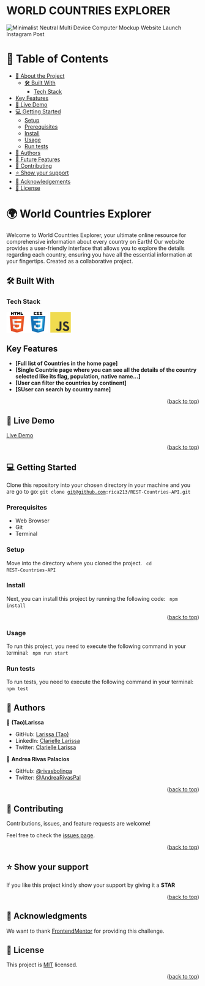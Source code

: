 # WORLD COUNTRIES EXPLORER

![Minimalist Neutral Multi Device Computer Mockup Website Launch Instagram Post](https://github.com/rivasbolinga/REST-Countries-API/assets/103900838/0fcdf562-f678-4650-a01a-86a1dbbf6c17)





# 📗 Table of Contents

- [📖 About the Project](#about-project)
  - [🛠 Built With](#built-with)
    - [Tech Stack](#tech-stack)
- [Key Features](#key-features)
- [🚀 Live Demo](#live-demo)
- [💻 Getting Started](#getting-started)
  - [Setup](#setup)
  - [Prerequisites](#prerequisites)
  - [Install](#install)
  - [Usage](#usage)
  - [Run tests](#run-tests)
- [👥 Authors](#authors)
- [🔭 Future Features](#future-features)
- [🤝 Contributing](#contributing)
- [⭐️ Show your support](#support)
- [🙏 Acknowledgements](#acknowledgements)
- [📝 License](#license)

<!-- PROJECT DESCRIPTION -->

# 🌍 World Countries Explorer <a name="about-project"></a>

Welcome to World Countries Explorer, your ultimate online resource for comprehensive information about every country on Earth! 
Our website provides a user-friendly interface that allows you to explore the details regarding each country, ensuring you have all the essential information at your fingertips. 
Created as a collaborative project. 

## 🛠 Built With <a name="built-with"></a>

### Tech Stack <a name="tech-stack"></a>

<a href="https://www.w3.org/html/" target="_blank"><img align="center" src="https://raw.githubusercontent.com/devicons/devicon/master/icons/html5/html5-original-wordmark.svg" alt="html5" width="55" height="55"/></a><a href="https://www.w3schools.com/css/" target="_blank"><img align="center" src="https://raw.githubusercontent.com/devicons/devicon/master/icons/css3/css3-original-wordmark.svg" alt="css3" width="55" height="55"/></a>
<a href="https://developer.mozilla.org/en-US/docs/Web/JavaScript" target="_blank" rel="noreferrer"><img align="center" src="https://raw.githubusercontent.com/devicons/devicon/master/icons/javascript/javascript-original.svg" alt="javascript" width="55" height="55"/></a>

<!-- Features -->

## Key Features <a name="key-features"></a>
- **[Full list of Countries in the home page]**
- **[Single Countrie page where you can see all the details of the country selected like its flag, population, native name...]**
- **[User can filter the countries by continent]**
- **[SUser can search by country name]**

<p align="right">(<a href="#readme-top">back to top</a>)</p>

<!-- LIVE DEMO -->

## 🚀 Live Demo <a name="live-demo"></a>

[Live Demo](https://rica213.github.io/REST-Countries-API/dist/)

<p align="right">(<a href="#readme-top">back to top</a>)</p>

<!-- GETTING STARTED -->

## 💻 Getting Started <a name="getting-started"></a>
Clone this repository into your chosen directory in your machine and you are go to go:
<code>git clone git@github.com:rica213/REST-Countries-API.git</code>

### Prerequisites
- Web Browser
- Git
- Terminal

### Setup
Move into the directory where you cloned the project.
<code>
cd REST-Countries-API
</code>

### Install
Next, you can install this project by running the following code:
<code>
npm install
</code>
<p align="right">(<a href="#readme-top">back to top</a>)</p>

### Usage
To run this project, you need to execute the following command in your terminal:
<code>
npm run start
</code>

### Run tests
To run tests, you need to execute the following command in your terminal:
<code>
npm test
</code>

<!-- AUTHORS -->
## 👥 Authors <a name="authors"></a>

👤 **(Tao)Larissa**
  - GitHub: [Larissa (Tao)](https://github.com/rica213)
  - LinkedIn: [Clarielle Larissa](https://www.linkedin.com/in/larissa-clarielle)
  - Twitter: [Clarielle Larissa](https://twitter.com/alc3and)

👤 **Andrea Rivas Palacios**
- GitHub: [@rivasbolinga](https://github.com/rivasbolinga)
- Twitter: [@AndreaRivasPal](https://twitter.com/AndreaRivasPal)

<p align="right">(<a href="#readme-top">back to top</a>)</p>



## 🤝 Contributing <a name="contributing"></a>

Contributions, issues, and feature requests are welcome!

Feel free to check the [issues page](../../issues/).

<p align="right">(<a href="#readme-top">back to top</a>)</p>

<!-- SUPPORT -->

## ⭐️ Show your support <a name="support"></a>

If you like this project kindly show your support by giving it a **STAR**

<p align="right">(<a href="#readme-top">back to top</a>)</p>

## 🙏 Acknowledgments <a name="acknowledgements"></a>
We want to thank [FrontendMentor](https://www.frontendmentor.io/) for providing this challenge.

## 📝 License <a name="license"></a>

This project is [MIT](./LICENSE) licensed.

<p align="right">(<a href="#readme-top">back to top</a>)</p>
